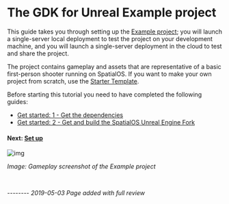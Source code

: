 # The GDK for Unreal Example project 

This guide takes you through setting up the [Example project](https://github.com/improbable/UnrealGDKExampleProject); you will launch a single-server local deployment to test the project on your development machine, and you will launch a single-server deployment in the cloud to test and share the project. 

The project contains gameplay and assets that are representative of a basic first-person shooter running on SpatialOS. If you want to make your own project from scratch, use the [Starter Template]({{urlRoot}}/content/get-started/gdk-template).

Before starting this tutorial you need to have completed the following guides:

- [Get started: 1 - Get the dependencies]({{urlRoot}}/content/get-started/dependencies)
- [Get started: 2 - Get and build the SpatialOS Unreal Engine Fork]({{urlRoot}}/content/get-started/build-unreal-fork)

#### Next: [Set up]({{urlRoot}}/content/get-started/example-project/exampleproject-setup)

![img]({{assetRoot}}assets/example-project/example-project-headline.png)

_Image: Gameplay screenshot of the Example project_<br/>

</br>

\--------
_2019-05-03 Page added with full review_